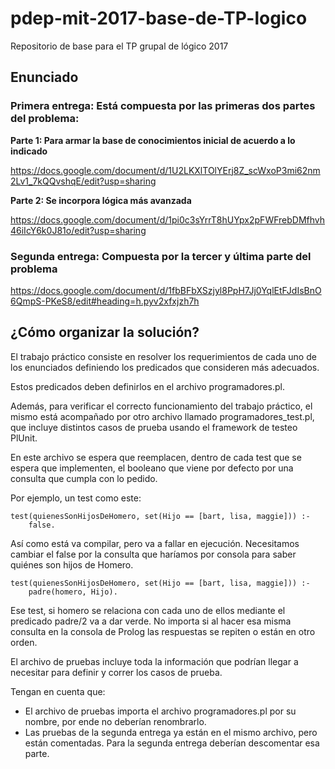 # pdep-mit-2017-base-de-TP-logico

Repositorio de base para el TP grupal de lógico 2017

## Enunciado

### Primera entrega: Está compuesta por las primeras dos partes del problema:

**Parte 1: Para armar la base de conocimientos inicial de acuerdo a lo indicado**

https://docs.google.com/document/d/1U2LKXlTOlYErj8Z_scWxoP3mi62nm2Lv1_7kQQvshqE/edit?usp=sharing

**Parte 2: Se incorpora lógica más avanzada**

https://docs.google.com/document/d/1pi0c3sYrrT8hUYpx2pFWFrebDMfhvh46iIcY6k0J81o/edit?usp=sharing

### Segunda entrega: Compuesta por la tercer y última parte del problema

https://docs.google.com/document/d/1fbBFbXSzjyl8PpH7Jj0YqlEtFJdIsBnO6QmpS-PKeS8/edit#heading=h.pyv2xfxjzh7h

## ¿Cómo organizar la solución?

El trabajo práctico consiste en resolver los requerimientos de cada uno de los enunciados definiendo los predicados que consideren más adecuados.

Estos predicados deben definirlos en el archivo programadores.pl.

Además, para verificar el correcto funcionamiento del trabajo práctico, el mismo está acompañado por otro archivo llamado programadores_test.pl, que incluye distintos casos de prueba usando el framework de testeo PlUnit.

En este archivo se espera que reemplacen, dentro de cada test que se espera que implementen, el booleano que viene por defecto por una consulta que cumpla con lo pedido.

Por ejemplo, un test como este:

```
test(quienesSonHijosDeHomero, set(Hijo == [bart, lisa, maggie])) :-
    false.
```
    
Así como está va compilar, pero va a fallar en ejecución. Necesitamos cambiar el false por la consulta que haríamos por consola para saber quiénes son hijos de Homero.

```
test(quienesSonHijosDeHomero, set(Hijo == [bart, lisa, maggie])) :-
    padre(homero, Hijo).
```
    
Ese test, si homero se relaciona con cada uno de ellos mediante el predicado padre/2 va a dar verde. No importa si al hacer esa misma consulta en la consola de Prolog las respuestas se repiten o están en otro orden.

El archivo de pruebas incluye toda la información que podrían llegar a necesitar para definir y correr los casos de prueba.

Tengan en cuenta que:
 - El archivo de pruebas importa el archivo programadores.pl por su nombre, por ende no deberían renombrarlo.
 - Las pruebas de la segunda entrega ya están en el mismo archivo, pero están comentadas. Para la segunda entrega deberían descomentar esa parte.
